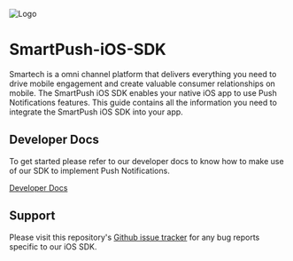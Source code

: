 
![Logo](https://netcorecloud.com/wp-content/themes/netcoretheme/assets/images/netcore-logo-main.svg)
# SmartPush-iOS-SDK

Smartech is a omni channel platform that delivers everything you need to drive mobile engagement and create valuable consumer relationships on mobile. The SmartPush iOS SDK enables your native iOS app to use Push Notifications features. This guide contains all the information you need to integrate the SmartPush iOS SDK into your app.

## Developer Docs
To get started please refer to our developer docs to know how to make use of our SDK to implement Push Notifications.

[Developer Docs](https://docs.netcoresmartech.com/docs/ios-customer-engagement)


## Support
Please visit this repository's [Github issue tracker](https://github.com/NetcoreSolutions/SmartPush-iOS-SDK/issues) for any bug reports specific to our iOS SDK.

